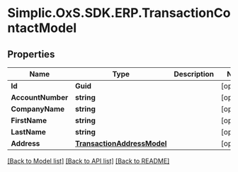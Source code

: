 # Simplic.OxS.SDK.ERP.TransactionContactModel

## Properties

Name | Type | Description | Notes
------------ | ------------- | ------------- | -------------
**Id** | **Guid** |  | [optional] 
**AccountNumber** | **string** |  | [optional] 
**CompanyName** | **string** |  | [optional] 
**FirstName** | **string** |  | [optional] 
**LastName** | **string** |  | [optional] 
**Address** | [**TransactionAddressModel**](TransactionAddressModel.md) |  | [optional] 

[[Back to Model list]](../README.md#documentation-for-models) [[Back to API list]](../README.md#documentation-for-api-endpoints) [[Back to README]](../README.md)


